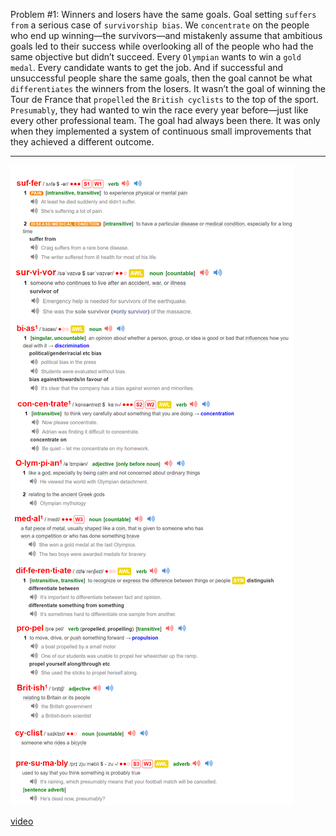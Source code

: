 Problem #1: Winners and losers have the same goals.
Goal setting `suffers from` a serious case of `survivorship bias`. We
`concentrate` on the people who end up winning—the survivors—and
mistakenly assume that ambitious goals led to their success while
overlooking all of the people who had the same objective but didn’t
succeed.
Every `Olympian` wants to win a `gold medal`. Every candidate wants
to get the job. And if successful and unsuccessful people share the
same goals, then the goal cannot be what `differentiates` the winners
from the losers. It wasn’t the goal of winning the Tour de France that
`propelled` the `British cyclists` to the top of the sport. `Presumably`, they
had wanted to win the race every year before—just like every other
professional team. The goal had always been there. It was only when
they implemented a system of continuous small improvements that
they achieved a different outcome.

---

 ![alt text](source/P28-2.png "Output Vacabulary")

[video](https://www.bilibili.com/video/BV1ms4y1D7LE/?spm_id_from=333.999.0.0)